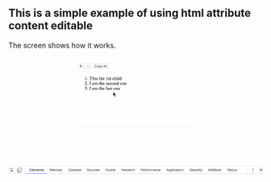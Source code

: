 ## This is a simple example of using html attribute content editable

The screen shows how it works.

![screen.gif](screen.gif)